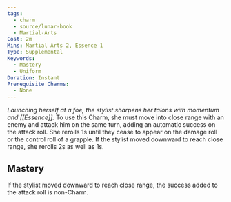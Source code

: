 ```yaml
---
tags:
  - charm
  - source/lunar-book
  - Martial-Arts
Cost: 2m
Mins: Martial Arts 2, Essence 1
Type: Supplemental
Keywords:
  - Mastery
  - Uniform
Duration: Instant
Prerequisite Charms:
  - None
---
```

*Launching herself at a foe, the stylist sharpens her talons with momentum and [[Essence]].* 
To use this Charm, she must move into close range with an enemy and attack him on the same turn, adding an automatic success on the attack roll. She rerolls 1s until they cease to appear on the damage roll or the control roll of a grapple. If the stylist moved downward to reach close range, she rerolls 2s as well as 1s. 
## Mastery
If the stylist moved downward to reach close range, the success added to the attack roll is non-Charm.